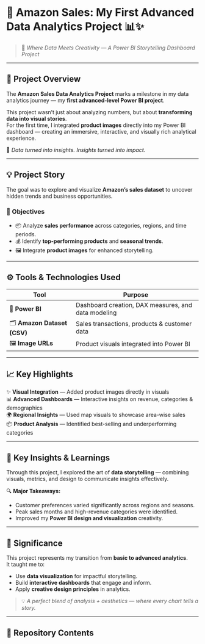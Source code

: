 # 🌟 Amazon Sales: My First Advanced Data Analytics Project 📊✨  

> 🚀 *Where Data Meets Creativity — A Power BI Storytelling Dashboard Project*  

---

## 🧭 Project Overview  

The **Amazon Sales Data Analytics Project** marks a milestone in my data analytics journey — my **first advanced-level Power BI project**.  

This project wasn’t just about analyzing numbers, but about **transforming data into visual stories**.  
For the first time, I integrated **product images** directly into my Power BI dashboard — creating an immersive, interactive, and visually rich analytical experience.  

💬 *Data turned into insights. Insights turned into impact.*  

---

## 💡 Project Story  

The goal was to explore and visualize **Amazon’s sales dataset** to uncover hidden trends and business opportunities.  

### 🎯 Objectives  
- 📦 Analyze **sales performance** across categories, regions, and time periods.  
- 💰 Identify **top-performing products** and **seasonal trends**.  
- 🖼️ Integrate **product images** for enhanced storytelling.  

---

## ⚙️ Tools & Technologies Used  

| Tool | Purpose |
|------|----------|
| 🧠 **Power BI** | Dashboard creation, DAX measures, and data modeling |
| 🗂️ **Amazon Dataset (CSV)** | Sales transactions, products & customer data |
| 🖼️ **Image URLs** | Product visuals integrated into Power BI |

---

## 📈 Key Highlights  

✨ **Visual Integration** — Added product images directly in visuals  
📊 **Advanced Dashboards** — Interactive insights on revenue, categories & demographics  
🌍 **Regional Insights** — Used map visuals to showcase area-wise sales  
📦 **Product Analysis** — Identified best-selling and underperforming categories  

---

## 🧠 Key Insights & Learnings  

Through this project, I explored the art of **data storytelling** — combining visuals, metrics, and design to communicate insights effectively.  

🔍 **Major Takeaways:**  
- Customer preferences varied significantly across regions and seasons.  
- Peak sales months and high-revenue categories were identified.  
- Improved my **Power BI design and visualization** creativity.  

---

## 🚀 Significance  

This project represents my transition from **basic to advanced analytics**.  
It taught me to:  
- Use **data visualization** for impactful storytelling.  
- Build **interactive dashboards** that engage and inform.  
- Apply **creative design principles** in analytics.  

> 💡 *A perfect blend of analysis + aesthetics — where every chart tells a story.*  

---

## 📁 Repository Contents  

